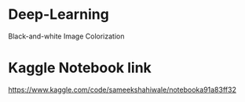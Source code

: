 # Deep-Learning
Black-and-white Image Colorization

# Kaggle Notebook link
https://www.kaggle.com/code/sameekshahiwale/notebooka91a83ff32
